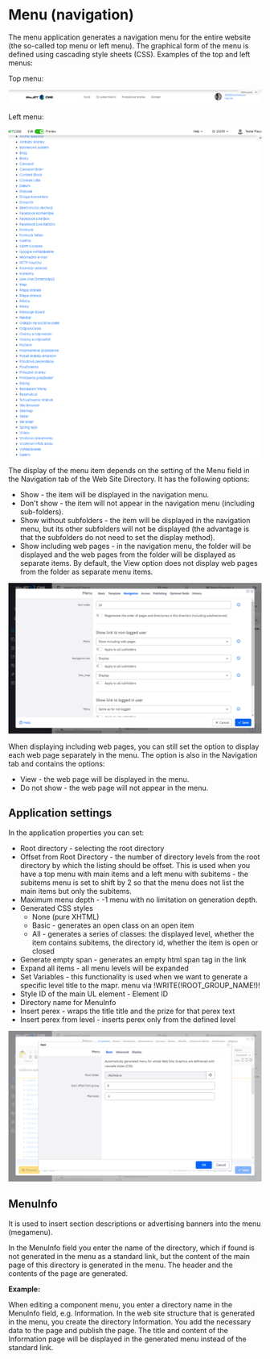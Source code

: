 # Menu (navigation)

The menu application generates a navigation menu for the entire website (the so-called top menu or left menu). The graphical form of the menu is defined using cascading style sheets (CSS). Examples of the top and left menus:

Top menu:

![](top-menu.png)

Left menu:

![](left-menu.png)

The display of the menu item depends on the setting of the Menu field in the Navigation tab of the Web Site Directory. It has the following options:
- Show - the item will be displayed in the navigation menu.
- Don't show - the item will not appear in the navigation menu (including sub-folders).
- Show without subfolders - the item will be displayed in the navigation menu, but its other subfolders will not be displayed (the advantage is that the subfolders do not need to set the display method).
- Show including web pages - in the navigation menu, the folder will be displayed and the web pages from the folder will be displayed as separate items. By default, the View option does not display web pages from the folder as separate menu items.

![](groups-dialog.png)

When displaying including web pages, you can still set the option to display each web page separately in the menu. The option is also in the Navigation tab and contains the options:
- View - the web page will be displayed in the menu.
- Do not show - the web page will not appear in the menu.

## Application settings

In the application properties you can set:
- Root directory - selecting the root directory
- Offset from Root Directory - the number of directory levels from the root directory by which the listing should be offset. This is used when you have a top menu with main items and a left menu with subitems - the subitems menu is set to shift by 2 so that the menu does not list the main items but only the subitems.
- Maximum menu depth - -1 menu with no limitation on generation depth.
- Generated CSS styles
  - None (pure XHTML)
  - Basic - generates an open class on an open item
  - All - generates a series of classes: the displayed level, whether the item contains subitems, the directory id, whether the item is open or closed
- Generate empty span - generates an empty html span tag in the link
- Expand all items - all menu levels will be expanded
- Set Variables - this functionality is used when we want to generate a specific level title to the mapr. menu via !WRITE(!ROOT\_GROUP\_NAME!)!
- Style ID of the main UL element - Element ID
- Directory name for MenuInfo
- Insert perex - wraps the title <span class="title">title</span> and the prize for that <span class="perex">perex text</span>
- Insert perex from level - inserts perex only from the defined level

![](editor-dialog.png)

## MenuInfo

It is used to insert section descriptions or advertising banners into the menu (megamenu).

In the MenuInfo field you enter the name of the directory, which if found is not generated in the menu as a standard link, but the content of the main page of this directory is generated in the menu. The header and the contents of the page are generated.

**Example:**

When editing a component menu, you enter a directory name in the MenuInfo field, e.g. Information. In the web site structure that is generated in the menu, you create the directory Information. You add the necessary data to the page and publish the page. The title and content of the Information page will be displayed in the generated menu instead of the standard link.
